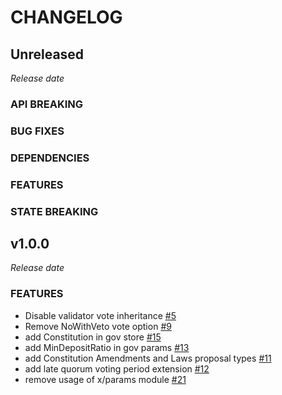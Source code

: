 # CHANGELOG

## Unreleased

*Release date*

### API BREAKING

### BUG FIXES

### DEPENDENCIES

### FEATURES

### STATE BREAKING

## v1.0.0

*Release date*

### FEATURES

- Disable validator vote inheritance [#5](https://github.com/atomone-hub/atomone/pull/5)
- Remove NoWithVeto vote option [#9](https://github.com/atomone-hub/atomone/pull/9)
- add Constitution in gov store [#15](https://github.com/atomone-hub/atomone/pull/15)
- add MinDepositRatio in gov params [#13](https://github.com/atomone-hub/atomone/pull/13)
- add Constitution Amendments and Laws proposal types [#11](https://github.com/atomone-hub/atomone/pull/11)
- add late quorum voting period extension [#12](https://github.com/atomone-hub/atomone/pull/12)
- remove usage of x/params module [#21](https://github.com/atomone-hub/atomone/pull/21)

